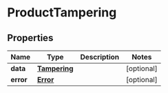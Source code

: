

# ProductTampering


## Properties

| Name | Type | Description | Notes |
|------------ | ------------- | ------------- | -------------|
|**data** | [**Tampering**](Tampering.md) |  |  [optional] |
|**error** | [**Error**](Error.md) |  |  [optional] |



